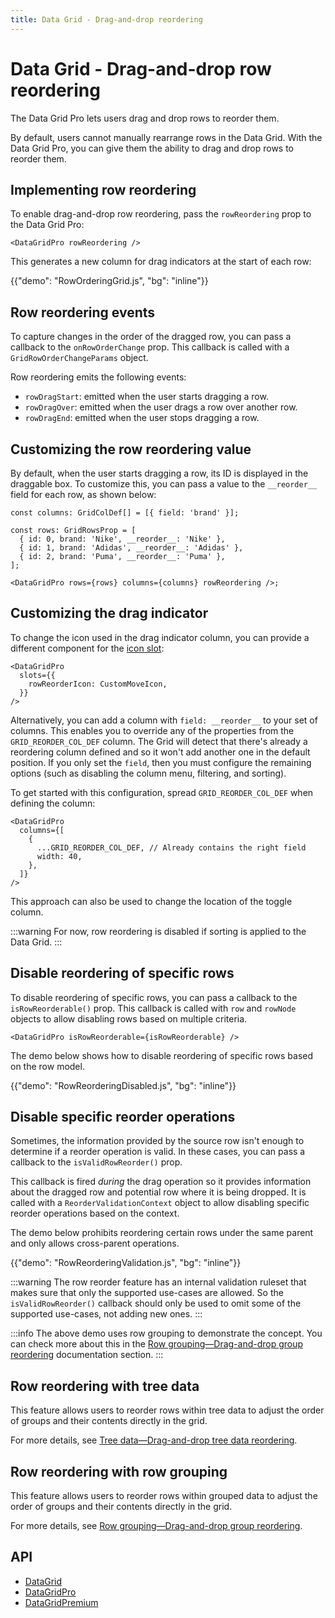 ```yaml
---
title: Data Grid - Drag-and-drop reordering
---
```


# Data Grid - Drag-and-drop row reordering [<span class="plan-pro"></span>](/x/introduction/licensing/#pro-plan 'Pro plan')

<p class="description">The Data Grid Pro lets users drag and drop rows to reorder them.</p>

By default, users cannot manually rearrange rows in the Data Grid.
With the Data Grid Pro, you can give them the ability to drag and drop rows to reorder them.

## Implementing row reordering

To enable drag-and-drop row reordering, pass the `rowReordering` prop to the Data Grid Pro:

```tsx
<DataGridPro rowReordering />
```

This generates a new column for drag indicators at the start of each row:

{{"demo": "RowOrderingGrid.js", "bg": "inline"}}

## Row reordering events

To capture changes in the order of the dragged row, you can pass a callback to the `onRowOrderChange` prop.
This callback is called with a `GridRowOrderChangeParams` object.

Row reordering emits the following events:

- `rowDragStart`: emitted when the user starts dragging a row.
- `rowDragOver`: emitted when the user drags a row over another row.
- `rowDragEnd`: emitted when the user stops dragging a row.

## Customizing the row reordering value

By default, when the user starts dragging a row, its ID is displayed in the draggable box.
To customize this, you can pass a value to the `__reorder__` field for each row, as shown below:

```tsx
const columns: GridColDef[] = [{ field: 'brand' }];

const rows: GridRowsProp = [
  { id: 0, brand: 'Nike', __reorder__: 'Nike' },
  { id: 1, brand: 'Adidas', __reorder__: 'Adidas' },
  { id: 2, brand: 'Puma', __reorder__: 'Puma' },
];

<DataGridPro rows={rows} columns={columns} rowReordering />;
```

## Customizing the drag indicator

To change the icon used in the drag indicator column, you can provide a different component for the [icon slot](/x/react-data-grid/components/#icons):

```tsx
<DataGridPro
  slots={{
    rowReorderIcon: CustomMoveIcon,
  }}
/>
```

Alternatively, you can add a column with `field: __reorder__` to your set of columns.
This enables you to override any of the properties from the `GRID_REORDER_COL_DEF` column.
The Grid will detect that there's already a reordering column defined and so it won't add another one in the default position.
If you only set the `field`, then you must configure the remaining options (such as disabling the column menu, filtering, and sorting).

To get started with this configuration, spread `GRID_REORDER_COL_DEF` when defining the column:

```tsx
<DataGridPro
  columns={[
    {
      ...GRID_REORDER_COL_DEF, // Already contains the right field
      width: 40,
    },
  ]}
/>
```

This approach can also be used to change the location of the toggle column.

:::warning
For now, row reordering is disabled if sorting is applied to the Data Grid.
:::

## Disable reordering of specific rows

To disable reordering of specific rows, you can pass a callback to the `isRowReorderable()` prop.
This callback is called with `row` and `rowNode` objects to allow disabling rows based on multiple criteria.

```tsx
<DataGridPro isRowReorderable={isRowReorderable} />
```

The demo below shows how to disable reordering of specific rows based on the row model.

{{"demo": "RowReorderingDisabled.js", "bg": "inline"}}

## Disable specific reorder operations

Sometimes, the information provided by the source row isn't enough to determine if a reorder operation is valid.
In these cases, you can pass a callback to the `isValidRowReorder()` prop.

This callback is fired _during_ the drag operation so it provides information about the dragged row and potential row where it is being dropped.
It is called with a `ReorderValidationContext` object to allow disabling specific reorder operations based on the context.

The demo below prohibits reordering certain rows under the same parent and only allows cross-parent operations.

{{"demo": "RowReorderingValidation.js", "bg": "inline"}}

:::warning
The row reorder feature has an internal validation ruleset that makes sure that only the supported use-cases are allowed.
So the `isValidRowReorder()` callback should only be used to omit some of the supported use-cases, not adding new ones.
:::

:::info
The above demo uses row grouping to demonstrate the concept. You can check more about this in the [Row grouping—Drag-and-drop group reordering](/x/react-data-grid/row-grouping/#drag-and-drop-group-reordering) documentation section.
:::

## Row reordering with tree data

This feature allows users to reorder rows within tree data to adjust the order of groups and their contents directly in the grid.

For more details, see [Tree data—Drag-and-drop tree data reordering](/x/react-data-grid/tree-data/#drag-and-drop-tree-data-reordering).

## Row reordering with row grouping [<span class="plan-premium"></span>](/x/introduction/licensing/#premium-plan 'Premium plan')

This feature allows users to reorder rows within grouped data to adjust the order of groups and their contents directly in the grid.

For more details, see [Row grouping—Drag-and-drop group reordering](/x/react-data-grid/row-grouping/#drag-and-drop-group-reordering).

## API

- [DataGrid](/x/api/data-grid/data-grid/)
- [DataGridPro](/x/api/data-grid/data-grid-pro/)
- [DataGridPremium](/x/api/data-grid/data-grid-premium/)
